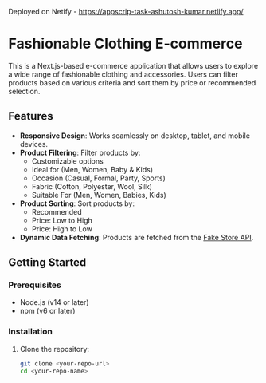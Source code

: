 Deployed on Netify - https://appscrip-task-ashutosh-kumar.netlify.app/

# Fashionable Clothing E-commerce

This is a Next.js-based e-commerce application that allows users to explore a wide range of fashionable clothing and accessories. Users can filter products based on various criteria and sort them by price or recommended selection.

## Features

- **Responsive Design**: Works seamlessly on desktop, tablet, and mobile devices.
- **Product Filtering**: Filter products by:
  - Customizable options
  - Ideal for (Men, Women, Baby & Kids)
  - Occasion (Casual, Formal, Party, Sports)
  - Fabric (Cotton, Polyester, Wool, Silk)
  - Suitable For (Men, Women, Babies, Kids)
- **Product Sorting**: Sort products by:
  - Recommended
  - Price: Low to High
  - Price: High to Low
- **Dynamic Data Fetching**: Products are fetched from the [Fake Store API](https://fakestoreapi.com).

## Getting Started

### Prerequisites

- Node.js (v14 or later)
- npm (v6 or later)

### Installation

1. Clone the repository:

   ```bash
   git clone <your-repo-url>
   cd <your-repo-name>
